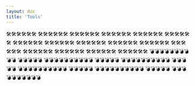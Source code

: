 ```yaml
---
layout: doc
title: 'Tools'
---
```


🛠️🛠️🛠️🛠️🛠️🛠️
🛠️🛠️🛠️🛠️🛠️🛠️
🛠️🛠️🛠️🛠️🛠️🛠️
🛠️🛠️🛠️🛠️🛠️🛠️
🛠️🛠️🛠️🛠️🛠️🛠️
🛠️🛠️🛠️🛠️🛠️🛠️
🛠️🛠️🛠️🛠️🛠️🛠️
🛠️🛠️🛠️🛠️🛠️🛠️
🛠️🛠️🛠️🛠️🛠️🛠️
🛠️🛠️🛠️🛠️🛠️🛠️
🛠️🛠️🛠️🛠️🛠️🛠️
🛠️🛠️🛠️🛠️🛠️🛠️
🛠️🛠️🛠️🛠️🛠️🛠️
🛠️🛠️🛠️🛠️🛠️🛠️
🛠️🛠️🛠️🛠️🛠️🛠️
🛠️🛠️🛠️🛠️🛠️🛠️
💣💣💣💣💣💣💣💣💣💣
💣💣💣💣💣
💣💣💣💣💣💣💣💣💣💣
💣💣💣💣💣
💣💣💣💣💣💣💣💣💣💣
💣💣💣💣💣
💣💣💣💣💣💣💣💣💣💣
💣💣💣💣💣
💣💣💣💣💣💣💣💣💣💣
💣💣💣💣💣
💣💣💣💣💣💣💣💣💣💣
